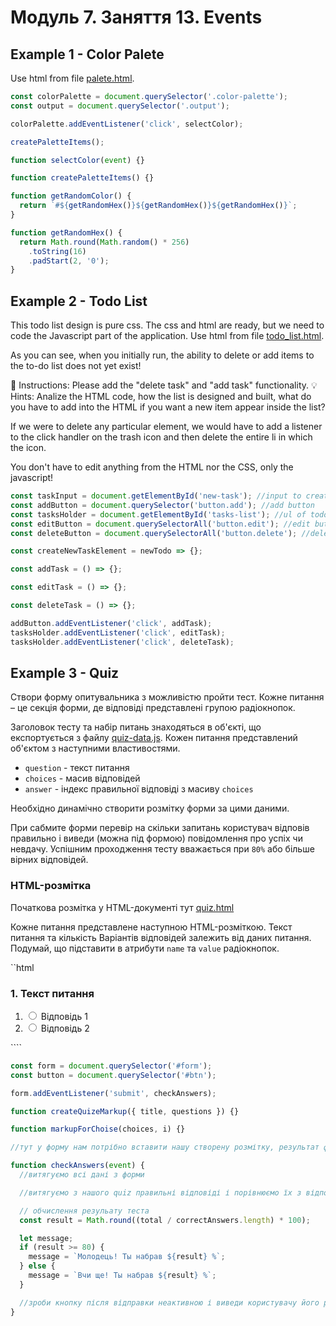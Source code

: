 # Модуль 7. Заняття 13. Events

## Example 1 - Color Palete

Use html from file [palete.html](./palete.html).

```js
const colorPalette = document.querySelector('.color-palette');
const output = document.querySelector('.output');

colorPalette.addEventListener('click', selectColor);

createPaletteItems();

function selectColor(event) {}

function createPaletteItems() {}

function getRandomColor() {
  return `#${getRandomHex()}${getRandomHex()}${getRandomHex()}`;
}

function getRandomHex() {
  return Math.round(Math.random() * 256)
    .toString(16)
    .padStart(2, '0');
}
```

## Example 2 - Todo List

This todo list design is pure css. The css and html are ready, but we need to
code the Javascript part of the application. Use html from file
[todo_list.html](../06-module-lesson-02/todoList.html).

As you can see, when you initially run, the ability to delete or add items to
the to-do list does not yet exist!

📝 Instructions: Please add the "delete task" and "add task" functionality. 💡
Hints: Analize the HTML code, how the list is designed and built, what do you
have to add into the HTML if you want a new item appear inside the list?

If we were to delete any particular element, we would have to add a listener to
the click handler on the trash icon and then delete the entire li in which the
icon.

You don't have to edit anything from the HTML nor the CSS, only the javascript!

```js
const taskInput = document.getElementById('new-task'); //input to create new task.
const addButton = document.querySelector('button.add'); //add button
const tasksHolder = document.getElementById('tasks-list'); //ul of todos
const editButton = document.querySelectorAll('button.edit'); //edit button
const deleteButton = document.querySelectorAll('button.delete'); //delete button

const createNewTaskElement = newTodo => {};

const addTask = () => {};

const editTask = () => {};

const deleteTask = () => {};

addButton.addEventListener('click', addTask);
tasksHolder.addEventListener('click', editTask);
tasksHolder.addEventListener('click', deleteTask);
```

## Example 3 - Quiz

Створи форму опитувальника з можливістю пройти тест. Кожне питання – це секція
форми, де відповіді представлені групою радіокнопок.

Заголовок тесту та набір питань знаходяться в об'єкті, що експортується з файлу
[quiz-data.js](./quiz.js). Кожен питання представлений об'єктом з наступними
властивостями.

- `question` - текст питання
- `choices` - масив відповідей
- `answer` - індекс правильної відповіді з масиву `choices`

Необхідно динамічно створити розмітку форми за цими даними.

При сабмите форми перевір на скільки запитань користувач відповів правильно і
виведи (можна під формою) повідомлення про успіх чи невдачу. Успішним
проходження тесту вважається при `80%` або більше вірних відповідей.

### HTML-розмітка

Початкова розмітка у HTML-документі тут [quiz.html](./quiz.html)

Кожне питання представлене наступною HTML-розміткою. Текст питання та кількість
Варіантів відповідей залежить від даних питання. Подумай, що підставити в
атрибути `name` та `value` радіокнопок.

``html

<section>
   <h3>1. Текст питання</h3>
   <ol>
     <li>
       <label>
         <input type="radio" name="" value="" />
         Відповідь 1
       </label>
     </li>
     <li>
       <label>
         <input type="radio" name="" value="" />
         Відповідь 2
       </label>
     </li>
   </ol>
</section>
````

```js
const form = document.querySelector('#form');
const button = document.querySelector('#btn');

form.addEventListener('submit', checkAnswers);

function createQuizeMarkup({ title, questions }) {}

function markupForChoise(choices, i) {}

//тут у форму нам потрібно вставити нашу створену розмітку, результат функції createQuizeMarkup(quiz)

function checkAnswers(event) {
  //витягуємо всі дані з форми

  //витягуємо з нашого quiz правильні відповіді і порівнюємо їх з відповідями користувача, дізнаємося довжину масива, для розрахунку результату теста у %

  // обчислення резульату теста
  const result = Math.round((total / correctAnswers.length) * 100);

  let message;
  if (result >= 80) {
    message = `Молодець! Ты набрав ${result} %`;
  } else {
    message = `Вчи ще! Ты набрав ${result} %`;
  }

  //зроби кнопку після відправки неактивною і виведи користувачу його рультат теста під кнопкою у текстовому вигляді (message)
}
```
